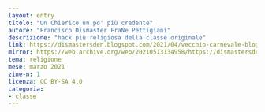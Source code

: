 ```yaml
---
layout: entry
titolo: "Un Chierico un po' più credente"
autore: "Francisco Dismaster FraNe Pettigiani"
descrizione: "hack più religiosa della classe originale"
link: https://dismastersden.blogspot.com/2021/04/vecchio-carnevale-blogghereccio-la.html
mirror: https://web.archive.org/web/20210513134958/https://dismastersden.blogspot.com/2021/04/vecchio-carnevale-blogghereccio-la.html
tema: religione
mese: marzo 2021
zine-n: 1
licenza: CC BY-SA 4.0
categoria:
- classe
---
```

